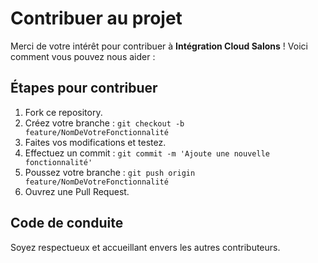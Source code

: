 # Contribuer au projet

Merci de votre intérêt pour contribuer à **Intégration Cloud Salons** ! Voici comment vous pouvez nous aider : 

## Étapes pour contribuer
1. Fork ce repository.
2. Créez votre branche : `git checkout -b feature/NomDeVotreFonctionnalité`
3. Faites vos modifications et testez.
4. Effectuez un commit : `git commit -m 'Ajoute une nouvelle fonctionnalité'`
5. Poussez votre branche : `git push origin feature/NomDeVotreFonctionnalité`
6. Ouvrez une Pull Request.

## Code de conduite
Soyez respectueux et accueillant envers les autres contributeurs.